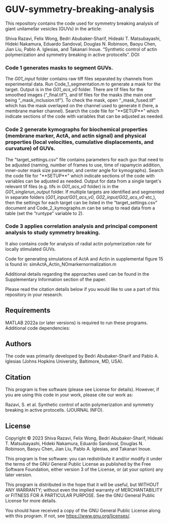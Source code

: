 # GUV-symmetry-breaking-analysis
This repository contains the code used for symmetry breaking analysis of giant unilamellar vesicles (GUVs) in the article: 

Shiva Razavi, Felix Wong, Bedri Abubaker-Sharif, Hideaki T. Matsubayashi, Hideki Nakamura, Eduardo Sandoval, Douglas N. Robinson, Baoyu Chen, Jian Liu, Pablo A. Iglesias, and Takanari Inoue. “Synthetic control of actin polymerization and symmetry breaking in active protocells”. 
DOI:   

### Code 1 generates masks to segment GUVs. 
The _G01_input_ folder contains raw tiff files separated by channels from experimental data. Run Code_1_segmentation.m to generate a mask for the target. Output is in the _G01_acs_v0_ folder. There are tif files for the smoothed images (“_final.tif”), and tif files for the masks (the main one being “_mask_inclusion.tif”). To check the mask, open “_mask_fused.tif” which has the mask overlayed on the channel used to generate it (here, a membrane marker channel). Search the code file for "\*\*SETUP\*\*" which indicate sections of the code with variables that can be adjusted as needed. 

### Code 2 generate kymographs for biochemical properties (membrane  marker, ActA, and actin signal) and physical properties (local velocities, cumulative displacements, and curvature) of GUVs. 
The "target_settings.csv" file contains parameters for each guv that need to be adjusted (naming, number of frames to use, time of rapamycin addition, inner-outer mask size parameter, and center angle for kymographs). Search the code file for "\*\*SETUP\*\*" which indicate sections of the code with variables can be adjusted as needed. Output for data from a single target's relevant tif files (e.g. tifs in _G01_acs_v0_ folder) is in the _G01_singlerun_output_ folder. If multiple targets are identified and segmented in separate folders (_G01_input/G01_acs_v0_, _G02_input/G02_acs_v0_ etc,), then the settings for each target can be listed in the “target_settings.csv” document and Code_2_kymographs.m can be setup to read data from a table (set the “runtype” variable to 2).  

### Code 3 applies correlation analysis and principal component analysis to study symmetry breaking. 
It also contains code for analysis of radial actin polymerization rate for locally stimulated GUVs. 

Code for generating simulations of ActA and Actin in supplemental figure 15 is found in: simActA_Actin_NOmarkernormalization.m

Additional details regarding the approaches used can be found in the Supplementary Information section of the paper. 

Please read the citation details below if you would like to use a part of this repository in your research.

## Requirements
MATLAB 2022a (or later versions) is required to run these programs. Additional code dependencies:

## Authors
The code was primarily developed by Bedri Abubaker-Sharif and Pablo A. Iglesias (Johns Hopkins University, Baltimore, MD, USA).

## Citation
This program is free software (please see License for details). However, if you are using this code in your work, please cite our work as:

Razavi, S. et al. Synthetic control of actin polymerization and symmetry breaking in active protocells. (JOURNAL INFO).

## License
Copyright © 2023 Shiva Razavi, Felix Wong, Bedri Abubaker-Sharif, Hideaki T. Matsubayashi, Hideki Nakamura, Eduardo Sandoval, Douglas N. Robinson, Baoyu Chen, Jian Liu, Pablo A. Iglesias, and Takanari Inoue.

This program is free software: you can redistribute it and/or modify it under the terms of the GNU General Public License as published by the Free Software Foundation, either version 3 of the License, or (at your option) any later version.

This program is distributed in the hope that it will be useful, but WITHOUT ANY WARRANTY; without even the implied warranty of MERCHANTABILITY or FITNESS FOR A PARTICULAR PURPOSE. See the GNU General Public License for more details.

You should have received a copy of the GNU General Public License along with this program. If not, see https://www.gnu.org/licenses/.
